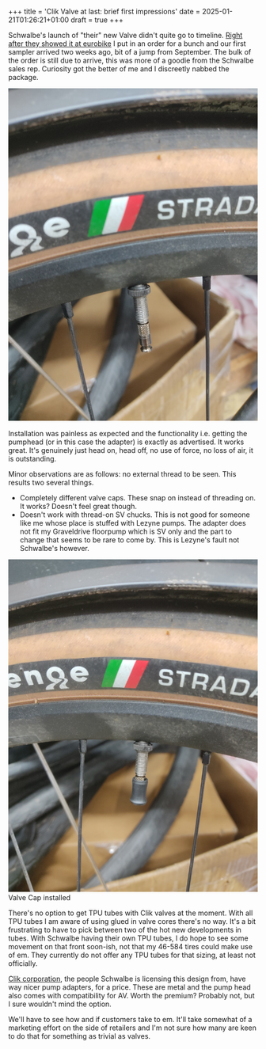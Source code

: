 +++
title = 'Clik Valve at last: brief first impressions'
date = 2025-01-21T01:26:21+01:00
draft = true
+++

Schwalbe's launch of "their" new Valve didn't quite go to timeline. [Right after they showed it at eurobike](https://www.wolfgangwiedervorname.de/posts/240708_eurobike_part_iii/) I put in an order for a bunch and our first sampler arrived two weeks ago, bit of a jump from September.
The bulk of the order is still due to arrive, this was more of a goodie from the Schwalbe sales rep. Curiosity got the better of me and I discreetly nabbed the package.

![Installed Clik valve, without valve cap](images/cap_off.jpg)

Installation was painless as expected and the functionality i.e. getting the pumphead (or in this case the adapter) is exactly as advertised. It works great. It's genuinely just head on, head off, no use of force, no loss of air, it is outstanding.

Minor observations are as follows: no external thread to be seen. This results two several things.

* Completely different valve caps. These snap on instead of threading on. It works? Doesn't feel great though.
* Doesn't work with thread-on SV chucks. This is not good for someone like me whose place is stuffed with Lezyne pumps. The adapter does not fit my Graveldrive floorpump which is SV only and the part to change that seems to be rare to come by. This is Lezyne's fault not Schwalbe's however.

![Clik valve, with valve cap](images/cap_on.jpg)
Valve Cap installed

There's no option to get TPU tubes with Clik valves at the moment. With all TPU tubes I am aware of using glued in valve cores there's no way. It's a bit frustrating to have to pick between two of the hot new developments in tubes. With Schwalbe having their own TPU tubes, I do hope to see some movement on that front soon-ish, not that my 46-584 tires could make use of em. They currently do not offer any TPU tubes for that sizing, at least not officially.

[Clik corporation](https://clikvalve.com/collections/replacement-parts), the people Schwalbe is licensing this design from, have way nicer pump adapters, for a price. These are metal and the pump head also comes with compatibility for AV. Worth the premium? Probably not, but I sure wouldn't mind the option.

We'll have to see how and if customers take to em. It'll take somewhat of a marketing effort on the side of retailers and I'm not sure how many are keen to do that for something as trivial as valves.